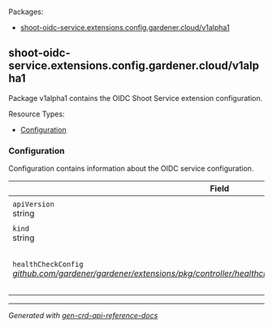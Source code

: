 <p>Packages:</p>
<ul>
<li>
<a href="#shoot-oidc-service.extensions.config.gardener.cloud%2fv1alpha1">shoot-oidc-service.extensions.config.gardener.cloud/v1alpha1</a>
</li>
</ul>
<h2 id="shoot-oidc-service.extensions.config.gardener.cloud/v1alpha1">shoot-oidc-service.extensions.config.gardener.cloud/v1alpha1</h2>
<p>
<p>Package v1alpha1 contains the OIDC Shoot Service extension configuration.</p>
</p>
Resource Types:
<ul><li>
<a href="#shoot-oidc-service.extensions.config.gardener.cloud/v1alpha1.Configuration">Configuration</a>
</li></ul>
<h3 id="shoot-oidc-service.extensions.config.gardener.cloud/v1alpha1.Configuration">Configuration
</h3>
<p>
<p>Configuration contains information about the OIDC service configuration.</p>
</p>
<table>
<thead>
<tr>
<th>Field</th>
<th>Description</th>
</tr>
</thead>
<tbody>
<tr>
<td>
<code>apiVersion</code></br>
string</td>
<td>
<code>
shoot-oidc-service.extensions.config.gardener.cloud/v1alpha1
</code>
</td>
</tr>
<tr>
<td>
<code>kind</code></br>
string
</td>
<td><code>Configuration</code></td>
</tr>
<tr>
<td>
<code>healthCheckConfig</code></br>
<em>
<a href="https://github.com/gardener/gardener/extensions/pkg/controller/healthcheck/config">
github.com/gardener/gardener/extensions/pkg/controller/healthcheck/config/v1alpha1.HealthCheckConfig
</a>
</em>
</td>
<td>
<em>(Optional)</em>
<p>HealthCheckConfig is the config for the health check controller.</p>
</td>
</tr>
</tbody>
</table>
<hr/>
<p><em>
Generated with <a href="https://github.com/ahmetb/gen-crd-api-reference-docs">gen-crd-api-reference-docs</a>
</em></p>
